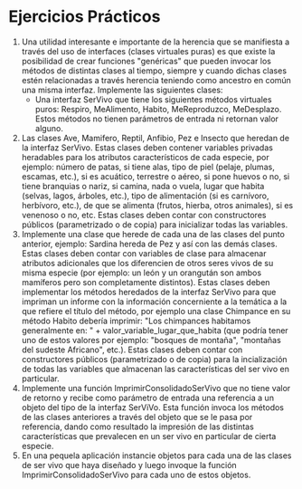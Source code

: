 # Ejercicios Prácticos

<ol>
<li>
Una utilidad interesante e importante de la herencia que se manifiesta a través del uso de interfaces (clases virtuales puras) es que existe la posibilidad de crear funciones "genéricas" que pueden invocar los métodos de distintas clases al tiempo, siempre y cuando dichas clases estén relacionadas a través herencia teniendo como ancestro en común una misma interfaz. Implemente las siguientes clases:

<ul>
<li>Una interfaz SerVivo que tiene los siguientes métodos virtuales puros: Respiro, MeAlimento, Habito, MeReproduzco, MeDesplazo. Estos métodos no tienen parámetros de entrada ni retornan valor alguno.
</ul>
<li>
Las clases Ave, Mamifero, Reptil, Anfibio, Pez e Insecto que heredan de la interfaz SerVivo. Estas clases deben contener variables privadas heradables para los atributos característicos de cada especie, por ejemplo: número de patas, si tiene alas, tipo de piel (pelaje, plumas, escamas, etc.), si es acuático, terrestre o aéreo, si pone huevos o no, si tiene branquias o nariz, si camina, nada o vuela, lugar que habita (selvas, lagos, árboles, etc.), tipo de alimentación (si es carnívoro, herbívoro, etc.), de que se alimenta (frutos, hierba, otros animales), si es venenoso o no, etc. Estas clases deben contar con constructores públicos (parametrizado o de copia) para inicializar todas las variables. 
</li>
<li>
Implemente una clase que herede de cada una de las clases del punto anterior, ejemplo: Sardina hereda de Pez y así con las demás clases. Estas clases deben contar con variables de clase para almacenar atributos adicionales que los diferencien de otros seres vivos de su misma especie (por ejemplo: un león y un orangután son ambos mamíferos pero son completamente distintos). Estas clases deben implementar los métodos heredados de la interfaz SerVivo para que impriman un informe con la información concerniente a la temática a la que refiere el título del método, por ejemplo una clase Chimpance en su método Habito debería imprimir: "Los chimpances habitamos generalmente en: " + valor_variable_lugar_que_habita (que podría tener uno de estos valores por ejemplo: "bosques de montaña", "montañas del sudeste Africano", etc.). Estas clases deben contar con constructores públicos (parametrizado o de copia) para la incialización de todas las variables que almacenan las características del ser vivo en particular.
</li>
<li>
Implemente una función ImprimirConsolidadoSerVivo que no tiene valor de retorno y recibe como parámetro de entrada una referencia a un objeto del tipo de la interfaz SerViVo. Esta función invoca los métodos de las clases anteriores a través del objeto que se le pasa por referencia, dando como resultado la impresión de las distintas características que prevalecen en un ser vivo en particular de cierta especie.
</li>
<li>
En una pequela aplicación instancie objetos para cada una de las clases de ser vivo que haya diseñado y luego invoque la función ImprimirConsolidadoSerVivo para cada uno de estos objetos.
</li>
</li>
</ol>
